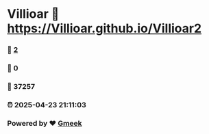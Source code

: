 # Villioar :link: https://Villioar.github.io/Villioar2 
### :page_facing_up: [2](https://Villioar.github.io/Villioar2/tag.html) 
### :speech_balloon: 0 
### :hibiscus: 37257 
### :alarm_clock: 2025-04-23 21:11:03 
### Powered by :heart: [Gmeek](https://github.com/Meekdai/Gmeek)
